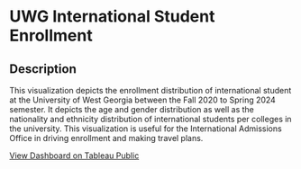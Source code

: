 # UWG International Student Enrollment

<h2>Description</h2>
This visualization depicts the enrollment distribution of international student at the University of West Georgia between the Fall 2020 to Spring 2024 semester. It depicts the age and gender distribution as well as the nationality and ethnicity distribution of international students per colleges in the university. This visualization is useful for the International Admissions Office in driving enrollment and making travel plans.

[View Dashboard on Tableau Public](https://public.tableau.com/app/profile/paul.taiwo.onyekwuluje/viz/UWGInternationalStudentsViz/Sheet7)

<br />
